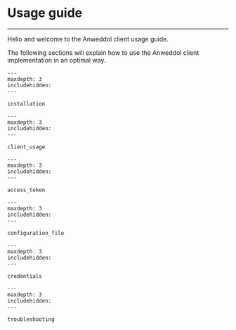 # Usage guide

----

Hello and welcome to the Anweddol client usage guide.

The following sections will explain how to use the Anweddol client implementation in an optimal way.

```{toctree}
---
maxdepth: 3
includehidden:
---

installation
```

```{toctree}
---
maxdepth: 3
includehidden:
---

client_usage
```

```{toctree}
---
maxdepth: 3
includehidden:
---

access_token
```

```{toctree}
---
maxdepth: 3
includehidden:
---

configuration_file
```

```{toctree}
---
maxdepth: 3
includehidden:
---

credentials
```

```{toctree}
---
maxdepth: 3
includehidden:
---

troubleshooting
```